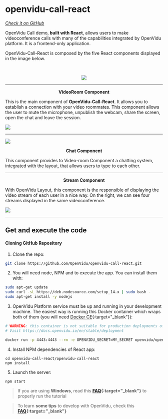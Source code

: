 # openvidu-call-react
<a href="https://github.com/OpenVidu/openvidu-call-react" target="_blank"><i class="icon ion-social-github"> Check it on GitHub</i></a>

OpenVidu Call demo,<strong> built with React</strong>,  allows users to make videoconference calls with many of the capabilities integrated by OpenVidu platform. It is a frontend-only application.

OpenVidu-Call-React is composed by the five React components displayed in the image below.

<br>
<p align="center">
  <img  class="img-responsive" src="img/demos/openvidu_call_react_diagram.png">
</p>


<hr>
<div class="row no-margin row-gallery">
	<div class="col-md-6">
		<p align="center"><strong>VideoRoom Component</strong></p>
		<p>This is the main component of <strong>OpenVidu-Call-React</strong>. It allows you to establish a connection with your video roommates. This component allows the user to mute the microphone, unpublish the webcam, share the screen, open the chat and leave the session.</p>
	</div>
	<div class="col-md-6">
		<a data-fancybox="gallery" href="img/demos/openvidu_call_react1.png">
			<img class="img-responsive" src="img/demos/openvidu_call_react1.png">
		</a>
	</div>
</div>
<hr>
<div class="row no-margin row-gallery">
	<div class="col-md-6">
		<a data-fancybox="gallery" href="img/demos/openvidu_call_react_chat.png">
			<img class="img-responsive" src="img/demos/openvidu_call_react_chat.png">
		</a>
	</div>
	<div class="col-md-6">
		<p align="center"><strong>Chat Component</strong></p>
		<p>This component provides to Video-room Component a chatting system, integrated with the layout, that allows users to type to each other.
		</p>
	</div>
</div>
<hr>
<div class="row no-margin row-gallery">
	<div class="col-md-6">
		<p align="center"><strong>Stream Component</strong></p>
		<p> With OpenVidu Layout, this component is the responsible of displaying the video stream of each user in a nice way. On the right, we can see four streams displayed in the same videoconference.</p>
	</div>
	<div class="col-md-6">
		<a data-fancybox="gallery" href="img/demos/openvidu_call_react2.png">
			<img class="img-responsive" src="img/demos/openvidu_call_react2.png">
		</a>
	</div>
</div>

---

## Get and execute the code

#### Cloning GitHub Repository


1)  Clone the repo:

```bash
git clone https://github.com/OpenVidu/openvidu-call-react.git
```

2) You will need node, NPM and to execute the app. You can install them with:

```bash
sudo apt-get update
sudo curl -sL https://deb.nodesource.com/setup_14.x | sudo bash -
sudo apt-get install -y nodejs
```

3)  OpenVidu Platform service must be up and running in your development machine. The easiest way is running this Docker container which wraps both of them (you will need [Docker CE](https://store.docker.com/search?type=edition&offering=community){:target="_blank"}):

```bash
# WARNING: this container is not suitable for production deployments of OpenVidu Platform
# Visit https://docs.openvidu.io/en/stable/deployment

docker run -p 4443:4443 --rm -e OPENVIDU_SECRET=MY_SECRET openvidu/openvidu-server-kms:2.16.0
```

4)  Install NPM dependencies of React app:

```
cd openvidu-call-react/openvidu-call-react
npm install
```

5)  Launch the server:

```
npm start
```

> If you are using **Windows**, read this **[FAQ](troubleshooting/#3-i-am-using-windows-to-run-the-tutorials-develop-my-app-anything-i-should-know){:target="_blank"}** to properly run the tutorial

> To learn **some tips** to develop with OpenVidu, check this **[FAQ](troubleshooting/#2-any-tips-to-make-easier-the-development-of-my-app-with-openvidu){:target="_blank"}**



<link rel="stylesheet" href="https://cdnjs.cloudflare.com/ajax/libs/fancybox/3.1.20/jquery.fancybox.min.css" />
<script src="https://cdnjs.cloudflare.com/ajax/libs/fancybox/3.1.20/jquery.fancybox.min.js"></script>
<script>
  $().fancybox({
    selector : '[data-fancybox="gallery"]',
    infobar : true,
    arrows : false,
    loop: true,
    protect: true,
    transitionEffect: 'slide',
    buttons : [
        'close'
    ],
    clickOutside : 'close',
    clickSlide   : 'close',
  });
</script>
